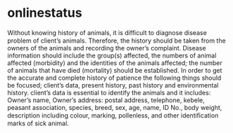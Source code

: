 # onlinestatus

Without knowing history of animals, it is difﬁcult to diagnose disease problem of client’s animals. Therefore, the history should be taken from the owners of the animals and recording the owner’s complaint. Disease information should include the group(s) affected, the numbers of animal affected (morbidity) and the identities of the animals affected; the number of animals that have died (mortality) should be established. In order to get the accurate and complete history of patience the following things should be focused; client’s data, present history, past history and environmental history. client’s data is essential to identify the animals and it includes: Owner’s name, Owner’s address: postal address, telephone, kebele, peasant association, species, breed, sex, age, name, ID No., body weight, description including colour, marking, pollenless, and other identiﬁcation marks of sick animal.
